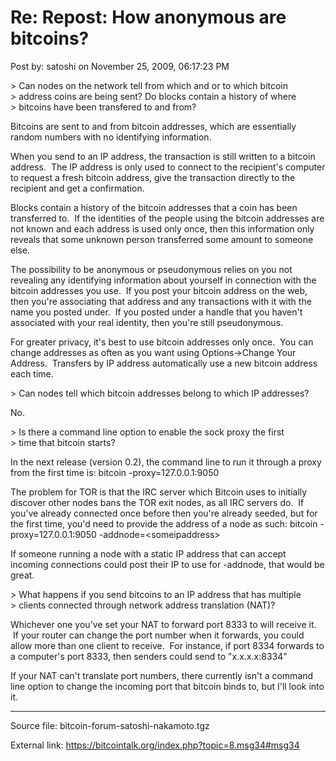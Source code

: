 # Re: Repost: How anonymous are bitcoins?

Post by: satoshi on November 25, 2009, 06:17:23 PM

\> Can nodes on the network tell from which and or to which bitcoin<br />
\> address coins are being sent? Do blocks contain a history of where<br />
\> bitcoins have been transfered to and from?

Bitcoins are sent to and from bitcoin addresses, which are essentially random numbers with no identifying information.

When you send to an IP address, the transaction is still written to a bitcoin address. &nbsp;The IP address is only used to connect to the recipient's computer to request a fresh bitcoin address, give the transaction directly to the recipient and get a confirmation.

Blocks contain a history of the bitcoin addresses that a coin has been transferred to. &nbsp;If the identities of the people using the bitcoin addresses are not known and each address is used only once, then this information only reveals that some unknown person transferred some amount to someone else.

The possibility to be anonymous or pseudonymous relies on you not revealing any identifying information about yourself in connection with the bitcoin addresses you use. &nbsp;If you post your bitcoin address on the web, then you're associating that address and any transactions with it with the name you posted under. &nbsp;If you posted under a handle that you haven't associated with your real identity, then you're still pseudonymous.

For greater privacy, it's best to use bitcoin addresses only once. &nbsp;You can change addresses as often as you want using Options->Change Your Address. &nbsp;Transfers by IP address automatically use a new bitcoin address each time.

\> Can nodes tell which bitcoin addresses belong to which IP addresses?

No.

\> Is there a command line option to enable the sock proxy the first<br />
\> time that bitcoin starts?

In the next release (version 0.2), the command line to run it through a proxy from the first time is:
bitcoin -proxy=127.0.0.1:9050

The problem for TOR is that the IRC server which Bitcoin uses to initially discover other nodes bans the TOR exit nodes, as all IRC servers do. &nbsp;If you've already connected once before then you're already seeded, but for the first time, you'd need to provide the address of a node as such:
bitcoin -proxy=127.0.0.1:9050 -addnode=<someipaddress\>

If someone running a node with a static IP address that can accept incoming connections could post their IP to use for -addnode, that would be great.

\> What happens if you send bitcoins to an IP address that has multiple<br />
\> clients connected through network address translation (NAT)?

Whichever one you've set your NAT to forward port 8333 to will receive it. &nbsp;If your router can change the port number when it forwards, you could allow more than one client to receive. &nbsp;For instance, if port 8334 forwards to a computer's port 8333, then senders could send to "x.x.x.x:8334"

If your NAT can't translate port numbers, there currently isn't a command line option to change the incoming port that bitcoin binds to, but I'll look into it.

---

Source file: bitcoin-forum-satoshi-nakamoto.tgz

External link: https://bitcointalk.org/index.php?topic=8.msg34#msg34
